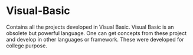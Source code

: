 # Visual-Basic
Contains all the projects developed in Visual Basic. Visual Basic is an obsolete but powerful language. One can get concepts from these project and develop in other languages or framework. These were developed for college purpose.
